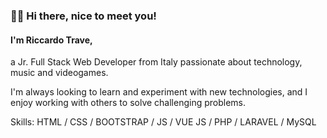 ### 👋🏻 Hi there, nice to meet you!
#### I'm Riccardo Trave,
a Jr. Full Stack Web Developer from Italy passionate about technology, music and videogames.

I'm always looking to learn and experiment with new technologies, and I enjoy working with others to solve challenging problems.


Skills:  HTML / CSS / BOOTSTRAP / JS / VUE JS / PHP / LARAVEL / MySQL





